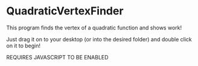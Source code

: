 # QuadraticVertexFinder
This program finds the vertex of a quadratic function and shows work!

Just drag it on to your desktop (or into the desired folder) and double click on it to begin!

REQUIRES JAVASCRIPT TO BE ENABLED
